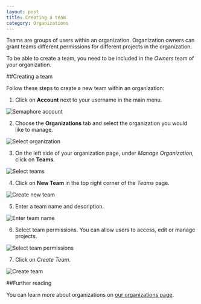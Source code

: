 ```yaml
---
layout: post
title: Creating a team
category: Organizations
---
```


Teams are groups of users within an organization. Organization owners can grant
teams different permissions for different projects in the organization.

To be able to create a team, you need to be included in the _Owners_ team of your
organization.

##Creating a team

Follow these steps to create a new team within an organization:

1. Click on **Account** next to your username in the main menu.

 <img src="/docs/assets/img/setting-up-an-organization/account.png" alt="Semaphore account" class="img-responsive img-bordered">

2. Choose the **Organizations** tab and select the organization you would like
to manage.

 <img src="/docs/assets/img/can-i-limit-the-permissions-a-user-has-on-a-specific-project/select-organization.png" alt="Select organization" class="img-responsive img-bordered">

3. On the left side of your organization page, under _Manage Organization_,
click on **Teams**.

 <img src="/docs/assets/img/can-i-limit-the-permissions-a-user-has-on-a-specific-project/teams.png" alt="Select teams" class="img-responsive img-bordered">

4. Click on **New Team** in the top right corner of the _Teams_ page.

 <img src="/docs/assets/img/can-i-limit-the-permissions-a-user-has-on-a-specific-project/new-team.png" alt="Create new team" class="img-responsive img-bordered">

5. Enter a team name and description.

 <img src="/docs/assets/img/can-i-limit-the-permissions-a-user-has-on-a-specific-project/team-name-and-description.png" alt="Enter team name" class="img-responsive img-bordered">

6. Select team permissions. You can allow users to access, edit or manage
projects.

 <img src="/docs/assets/img/can-i-limit-the-permissions-a-user-has-on-a-specific-project/team-permissions.png" alt="Select team permissions" class="img-responsive img-bordered">

7. Click on _Create Team_.

 <img src="/docs/assets/img/can-i-limit-the-permissions-a-user-has-on-a-specific-project/create-team.png" alt="Create team" class="img-responsive img-bordered">

##Further reading

You can learn more about organizations on [our organizations page](/docs/organizations.html).
